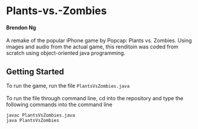# Plants-vs.-Zombies
#### Brendon Ng
A remake of the popular iPhone game by Popcap: Plants vs. Zombies. Using images and audio from the actual game, this renditoin was coded from scratch using object-oriented java programming.
## Getting Started
To run the game, run the file `PlantsVsZombies.java` <br/><br/>
To run the file through command line, cd into the repository and type the following commands into the command line
```
javac PlantsVsZombies.java
java PlantsVsZombies
```
